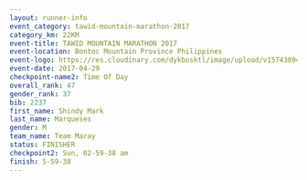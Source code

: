 ```yaml
---
layout: runner-info 
event_category: tawid-mountain-marathon-2017 
category_km: 22KM 
event-title: TAWID MOUNTAIN MARATHON 2017 
event-location: Bontoc Mountain Province Philippines 
event-logo: https://res.cloudinary.com/dykbosktl/image/upload/v1574389445/Logo/tawid_logo_2017_facfcf.png 
event-date: 2017-04-29 
checkpoint-name2: Time Of Day 
overall_rank: 47
gender_rank: 37
bib: 2237
first_name: Shindy Mark
last_name: Marqueses
gender: M
team_name: Team Maray
status: FINISHER
checkpoint2: Sun, 02-59-38 am
finish: 5-59-38
---
```

